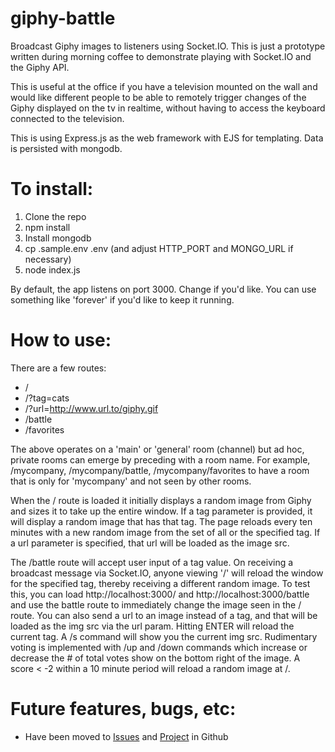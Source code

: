# giphy-battle
Broadcast Giphy images to listeners using Socket.IO. This is just a prototype written during morning coffee to demonstrate
playing with Socket.IO and the Giphy API. 

This is useful at the office if you have a television mounted on the wall and would like different people to be able
to remotely trigger changes of the Giphy displayed on the tv in realtime, without having to access the keyboard connected 
to the television. 

This is using Express.js as the web framework with EJS for templating. Data is persisted with mongodb.

# To install:
1. Clone the repo
2. npm install
3. Install mongodb
4. cp .sample.env .env (and adjust HTTP_PORT and MONGO_URL if necessary) 
5. node index.js

By default, the app listens on port 3000. Change if you'd like. 
You can use something like 'forever' if you'd like to keep it running.

# How to use:
There are a few routes:
* /
* /?tag=cats
* /?url=http://www.url.to/giphy.gif
* /battle
* /favorites

The above operates on a 'main' or 'general' room (channel) but ad hoc, private rooms can emerge by preceding with a room name. For example,
/mycompany, /mycompany/battle, /mycompany/favorites to have a room that is only for 'mycompany' and not seen by other rooms.

When the / route is loaded it initially displays a random image from Giphy and sizes it to take up the entire window. If
a tag parameter is provided, it will display a random image that has that tag. The page reloads every ten minutes with a
new random image from the set of all or the specified tag. If a url parameter is specified, that url will be loaded as the
image src.

The /battle route will accept user input of a tag value. On receiving a broadcast message via
Socket.IO, anyone viewing '/' will reload the window for the specified tag, thereby receiving
a different random image. To test this, you can load http://localhost:3000/ and http://localhost:3000/battle and use the battle
route to immediately change the image seen in the / route. You can also send a url to an image instead of a tag, and that will be 
loaded as the img src via the url param. Hitting ENTER will reload the current tag. A /s command will show you the current img src.
Rudimentary voting is implemented with /up and /down commands which increase or decrease the # of total votes show on the bottom right of the image. 
A score < -2 within a 10 minute period will reload a random image at /.

# Future features, bugs, etc:
* Have been moved to [Issues](https://github.com/mmccaff/giphy-battle/issues) and [Project](https://github.com/mmccaff/giphy-battle/projects) in Github
